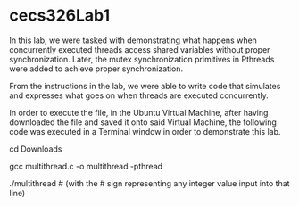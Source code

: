 # cecs326Lab1
In this lab, we were tasked with demonstrating what happens when concurrently executed threads access shared
variables without proper synchronization. Later, the mutex synchronization primitives
in Pthreads were added to achieve proper synchronization.

From the instructions in the lab, we were able to write code that simulates and expresses what goes on when threads
are executed concurrently.

In order to execute the file, in the Ubuntu Virtual Machine, after having downloaded the file and saved it onto said
Virtual Machine, the following code was executed in a Terminal window in order to demonstrate this lab.

cd Downloads

gcc multithread.c -o  multithread -pthread

./multithread # (with the # sign representing any integer value input into that line)
